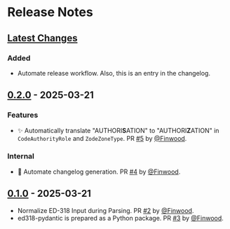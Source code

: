 # Release Notes
<!-- markdownlint-disable MD013 -->

## [Latest Changes]

### Added

* Automate release workflow. Also, this is an entry in the changelog.

## [0.2.0] - 2025-03-21

### Features

* ✨ Automatically translate "AUTHORI**S**ATION" to "AUTHORI**Z**ATION" in `CodeAuthorityRole` and `ZodeZoneType`. PR [#5](https://github.com/starcopter/ed318-pydantic/pull/5) by [@Finwood](https://github.com/Finwood).

### Internal

* 👷 Automate changelog generation. PR [#4](https://github.com/starcopter/ed318-pydantic/pull/4) by [@Finwood](https://github.com/Finwood).

## [0.1.0] - 2025-03-21

* Normalize ED-318 Input during Parsing. PR [#2](https://github.com/starcopter/ed318-pydantic/pull/2) by [@Finwood](https://github.com/Finwood).
* ed318-pydantic is prepared as a Python package. PR [#3](https://github.com/starcopter/ed318-pydantic/pull/3) by [@Finwood](https://github.com/Finwood).

[latest changes]: https://github.com/starcopter/ed318-pydantic/compare/v0.2.0...HEAD
[0.2.0]: https://github.com/starcopter/ed318-pydantic/compare/v0.1.0...v0.2.0
[0.1.0]: https://github.com/starcopter/ed318-pydantic/compare/ee449a26d0fe4a3d0f6c9b66200571e6978f0ffa...v0.1.0
